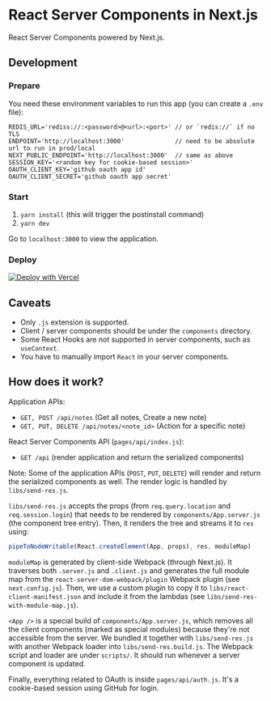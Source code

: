 # React Server Components in Next.js

React Server Components powered by Next.js.

## Development

### Prepare

You need these environment variables to run this app (you can create a `.env` file):

```
REDIS_URL='rediss://:<password>@<url>:<port>' // or `redis://` if no TLS
ENDPOINT='http://localhost:3000'              // need to be absolute url to run in prod/local
NEXT_PUBLIC_ENDPOINT='http://localhost:3000'  // same as above
SESSION_KEY='<random key for cookie-based session>'
OAUTH_CLIENT_KEY='github oauth app id'
OAUTH_CLIENT_SECRET='github oauth app secret'
```

### Start

1. `yarn install` (this will trigger the postinstall command)
2. `yarn dev`

Go to `localhost:3000` to view the application.

### Deploy

[![Deploy with Vercel](https://vercel.com/button)](https://vercel.com/new/git/external?repository-url=https%3A%2F%2Fgithub.com%2Fvercel%2Fnext-server-components&env=REDIS_URL,ENDPOINT,NEXT_PUBLIC_ENDPOINT,SESSION_KEY,OAUTH_CLIENT_KEY,OAUTH_CLIENT_SECRET&project-name=next-server-components&repo-name=next-server-components&demo-title=React%20Server%20Components%20(Experimental%20Demo)&demo-description=Experimental%20demo%20of%20React%20Server%20Components%20with%20Next.js.%20&demo-url=https%3A%2F%2Fnext-server-components.vercel.app&demo-image=https%3A%2F%2Fnext-server-components.vercel.app%2Fog.png)

## Caveats

- Only `.js` extension is supported.
- Client / server components should be under the `components` directory.
- Some React Hooks are not supported in server components, such as `useContext`.
- You have to manually import `React` in your server components.

## How does it work?

Application APIs:

- `GET, POST /api/notes` (Get all notes, Create a new note)
- `GET, PUT, DELETE /api/notes/<note_id>` (Action for a specific note)

React Server Components API (`pages/api/index.js`):

- `GET /api` (render application and return the serialized components)

Note: Some of the application APIs (`POST`, `PUT`, `DELETE`) will render and return the serialized components as well. The render logic is handled by `libs/send-res.js`.

`libs/send-res.js` accepts the props (from `req.query.location` and `req.session.login`) that needs to be rendered by `components/App.server.js` (the component tree entry). Then, it renders the tree and streams it to `res` using:

```js
pipeToNodeWritable(React.createElement(App, props), res, moduleMap)
```

`moduleMap` is generated by client-side Webpack (through Next.js). It traverses both `.server.js` and `.client.js` and generates the full module map from the `react-server-dom-webpack/plugin` Webpack plugin (see `next.config.js`).
Then, we use a custom plugin to copy it to `libs/react-client-manifest.json` and include it from the lambdas (see `libs/send-res-with-module-map.js`).

`<App />` is a special build of `components/App.server.js`, which removes all the client components (marked as special modules) because they're not accessible from the server. We bundled it together with `libs/send-res.js` with another Webpack loader into `libs/send-res.build.js`. The Webpack script and loader are under `scripts/`. It should run whenever a server component is updated.

Finally, everything related to OAuth is inside `pages/api/auth.js`. It's a cookie-based session using GitHub for login.
